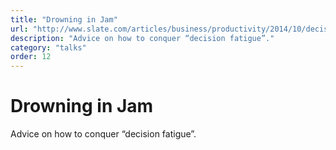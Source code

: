 ```yaml
---
title: "Drowning in Jam"
url: "http://www.slate.com/articles/business/productivity/2014/10/decision_fatigue_ego_depletion_how_to_make_better_decisions.html"
description: "Advice on how to conquer “decision fatigue”."
category: "talks"
order: 12
---
```


# Drowning in Jam

Advice on how to conquer “decision fatigue”.
